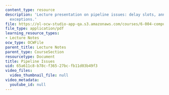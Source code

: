 ```yaml
---
content_type: resource
description: 'Lecture presentation on pipeline issues: delay slots, annulment, and
  exceptions.'
file: https://ol-ocw-studio-app-qa.s3.amazonaws.com/courses/6-004-computation-structures-spring-2009/65a611c8b78cf36527bcfb11d03b49f3_MIT6_004s09_lec23.pdf
file_type: application/pdf
learning_resource_types:
- Lecture Notes
ocw_type: OCWFile
parent_title: Lecture Notes
parent_type: CourseSection
resourcetype: Document
title: Pipeline Issues
uid: 65a611c8-b78c-f365-27bc-fb11d03b49f3
video_files:
  video_thumbnail_file: null
video_metadata:
  youtube_id: null
---
```

